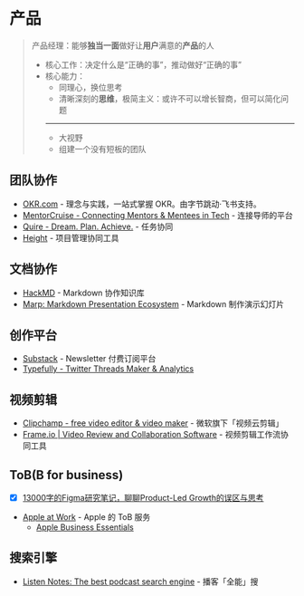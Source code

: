 # 产品

> 产品经理：能够**独当一面**做好让**用户**满意的**产品**的人
>   - 核心工作：决定什么是“正确的事”，推动做好“正确的事”
>   - 核心能力：
>     - 同理心，换位思考
>     - 清晰深刻的**思维**，极简主义：或许不可以增长智商，但可以简化问题
>     ---
>     - 大视野
>     - 组建一个没有短板的团队

## 团队协作

- [OKR.com](https://www.okr.com/) - 理念与实践，一站式掌握 OKR。由字节跳动·飞书支持。
- [MentorCruise - Connecting Mentors & Mentees in Tech](https://mentorcruise.com/) - 连接导师的平台
- [Quire - Dream. Plan. Achieve.](https://quire.io/) - 任务协同
- [Height](https://height.app/) - 项目管理协同工具

## 文档协作

- [HackMD](https://hackmd.io/) - Markdown 协作知识库
- [Marp: Markdown Presentation Ecosystem](https://marp.app/) - Markdown 制作演示幻灯片

## 创作平台

- [Substack](https://substack.com/) - Newsletter 付费订阅平台
- [Typefully - Twitter Threads Maker & Analytics](https://typefully.app/)

## 视频剪辑

- [Clipchamp - free video editor & video maker](https://app.clipchamp.com/) - 微软旗下「视频云剪辑」
- [Frame.io | Video Review and Collaboration Software](https://www.frame.io/) - 视频剪辑工作流协同工具

## ToB(B for business)
- [x] [13000字的Figma研究笔记，聊聊Product-Led Growth的误区与思考](https://mp.weixin.qq.com/s/3C43vxrxbkMhNQAdojG0bg)
- [Apple at Work](https://www.apple.com/business/) - Apple 的 ToB 服务
    - [Apple Business Essentials](https://www.apple.com/business/essentials/)

## 搜索引擎

- [Listen Notes: The best podcast search engine](https://www.listennotes.com/) - 播客「全能」搜

